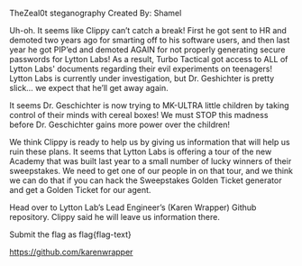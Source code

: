 TheZeal0t steganography
Created By: Shamel

Uh-oh. It seems like Clippy can’t catch a break! First he got sent to HR and demoted two years ago for smarting off to his software users, and then last year he got PIP’ed and demoted AGAIN for not properly generating secure passwords for Lytton Labs! As a result, Turbo Tactical got access to ALL of Lytton Labs' documents regarding their evil experiments on teenagers! Lytton Labs is currently under investigation, but Dr. Geshichter is pretty slick… we expect that he’ll get away again.

It seems Dr. Geschichter is now trying to MK-ULTRA little children by taking control of their minds with cereal boxes! We must STOP this madness before Dr. Geschichter gains more power over the children!

We think Clippy is ready to help us by giving us information that will help us ruin these plans. It seems that Lytton Labs is offering a tour of the new Academy that was built last year to a small number of lucky winners of their sweepstakes. We need to get one of our people in on that tour, and we think we can do that if you can hack the Sweepstakes Golden Ticket generator and get a Golden Ticket for our agent.

Head over to Lytton Lab’s Lead Engineer’s (Karen Wrapper) Github repository. Clippy said he will leave us information there.

Submit the flag as flag{flag-text}

https://github.com/karenwrapper

